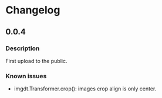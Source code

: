 # Changelog

## 0.0.4

### Description

First upload to the public.

### Known issues

- imgdt.Transformer.crop(): images crop align is only center.
